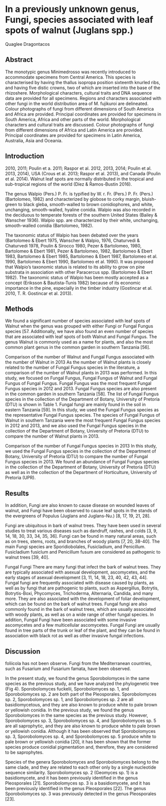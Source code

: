 # In a previously unknown genus, Fungi, species associated with leaf spots of walnut (Juglans spp.)
Quaglee Dragontacos


## Abstract
The monotypic genus Minimedrosso was recently introduced to accommodate specimens from Central America. This species is characterised by having the thallus isopropa position sixteenth knurled ribs, and having five distic crowns, two of which are inserted into the base of the rhizoshere. Morphological characters, cultural traits and DNA sequence data are provided for all specimens. Regions and characters associated with other fungi in the world distribution area of M. fujikuroi are delineated. Colour photographs of fungi from different dimensions of South America and Africa are provided. Principal coordinates are provided for specimens in South America, Africa and other parts of the world. Morphological characters and cultural traits are discussed. Colour photographs of fungi from different dimensions of Africa and Latin America are provided. Principal coordinates are provided for specimens in Latin America, Australia, Asia and Oceania.


## Introduction
2010, 2011; Poulin et a. 2011; Raspor et al. 2012, 2013, 2014; Poulin et al. 2013, 2014), USA (Crous et al. 2013; Raspor et al. 2013), and Canada (Poulin et al. 2014). Walnut leaf spots are normally distributed in the tropical and sub-tropical regions of the world (Díez & Ramos-Bustin 2016).

The genus Walpio (Pers.) P. Fr. is typified by W. r. Fr. (Pers.) P. Fr. (Pers.) (Bartolomeo, 1982) and characterized by globose to corky margin, bluish-green to black gleba, smooth-walled to brown conidiophores, and white, unchanging, smooth-walled, hyaline conidia. Walpio was also recorded in the deciduous to temperate forests of the southern United States (Bailey & Wanscher 1936). Walpio spp. are characterized by their white, unchanging, smooth-walled conidia (Bartolomeo, 1982).

The taxonomic status of Walpio has been debated over the years (Bartolomeo & Ebert 1975, Wanscher & Walpio, 1976, Chaturvedi & Chaturvedi 1978, Poulin & Sirocco 1980, Pezer & Bartolomeo, 1980, Bartolomeo & Ebert 1981, Pezer & Bartolomeo, 1982, Bartolomeo & Ebert 1983, Bartolomeo & Ebert 1985, Bartolomeo & Ebert 1987, Bartolomeo et al. 1990, Bartolomeo & Ebert 1990, Bartolomeo et al. 1990). It was proposed that Walpio’s taxonomic status is related to its ability to grow on pine substrata in association with other Paracercus spp. (Bartolomeo & Ebert 1982). The taxonomic status of Walpio has been mostly accepted as a concept (Eriksson & Bautista-Tunis 1982) because of its economic importance in the pine, especially in the timber industry (Gostincar et al. 2010, T. R. Gostincar et al. 2013).


## Methods
We found a significant number of species associated with leaf spots of Walnut when the genus was grouped with either Fungi or Fungal Fungus species [57. Additionally, we have also found an even number of species that are associated with leaf spots of both Walnut and Fungal Fungus. The genus Walnut is commonly used as a name for plants, and also the most common plant genus in the common garden in southern Tanzania [56].

Comparison of the number of Walnut and Fungal Fungus associated with the number of Walnut in 2013
As the number of Walnut plants is closely related to the number of Fungal Fungus species in the literature, a comparison of the number of Walnut plants in 2013 was performed. In this study, we focused on Fungal Fungus, Fungal Fungus of Walnut and Fungal Fungus of Fungal Fungus. Fungal Fungus was the most frequent Fungal Fungus species in 2012 and 2013. Fungal Fungus species are also present in the common garden in southern Tanzania [58]. The list of Fungal Fungus species in the collection of the Department of Botany, University of Pretoria (DTU) is shown in Table 1. Fungal fungi are mainly found in the soil in eastern Tanzania [59]. In this study, we used the Fungal Fungus species as the representative Fungal Fungus species. The species of Fungal Fungus of Walnut in southern Tanzania were the most frequent Fungal Fungus species in 2012 and 2013, and we also used the Fungal Fungus species in the collection of the Department of Botany, University of Pretoria (DTU) to compare the number of Walnut plants in 2013.

Comparison of the number of Fungal Fungus species in 2013
In this study, we used the Fungal Fungus species in the collection of the Department of Botany, University of Pretoria (DTU) to compare the number of Fungal Fungus species in 2013. We found an abundance of Fungal Fungus species in the collection of the Department of Botany, University of Pretoria (DTU) as well as in the collection of the Department of Horticulture, University of Pretoria (UPR).


## Results
In addition, Fungi are also known to cause disease on wounded leaves of walnut, and Fungi have been observed to cause leaf spots in the stands of the evergreens of Populus (Juglans and Juglans-Nu.) [8, 17, 19, 21, 28].

Fungi are ubiquitous in bark of walnut trees. They have been used in several studies to treat various diseases such as dandruff, rashes, and colds [3, 9, 14, 18, 30, 33, 34, 35, 36]. Fungi can be found in many natural areas, such as on trees, stems, roots, and branches of woody plants [7, 20, 38-40]. The main Fungi species are Sporidiobolales, Fusicladium, and Penicillum. Fusicladium fusiclum and Penicillum fusum are considered as pathogenic to walnut trees [39, 40].

Fungal Fungi
There are many fungi that infect the bark of walnut trees. They are typically associated with asexual development, ascomycetes, and the early stages of asexual development [3, 11, 14, 18, 23, 40, 42, 43, 44]. Fungal fungi are frequently associated with disease caused by plants, as well as by fungi that are pathogenic to plants, such as Aspergillus, Botrytis, Botrytis-Boxi, Phycomyces, Trichoderma, Alternaria, Candida, and many more. They are also associated with the development of foliar development, which can be found on the bark of walnut trees. Fungal fungi are also commonly found in the bark of walnut trees, which are usually associated with woody plants, as well as on a wide range of other fungal species. In addition, Fungal Fungi have been associated with some invasive ascomycetes and a few multicellular ascomycetes. Fungal Fungi are usually found in tree parts of the trunk or leaf of the plant, and they can be found in association with black rot as well as other invasive fungal infections.


## Discussion
foliicola has not been observe. Fungi from the Mediterranean countries, such as Fusarium and Fusarium famata, have been observed.

In the present study, we found the genus Sporobolomyces in the same species as the previous study, and we have analyzed the phylogenetic tree (Fig 4). Sporobolomyces fuckelii, Sporobolomyces sp. 1, and Sporobolomyces sp. 2 are both part of the Pleosporales. Sporobolomyces sp. 2, Sporobolomyces sp. 1, and Sporobolomyces sp. 2 are all basidiomycetous, and they are also known to produce white to pale brown or yellowish conidia. In the previous study, we found the genus Sporobolomyces in the same species as the previous study. However, Sporobolomyces sp. 3, Sporobolomyces sp. 4, and Sporobolomyces sp. 5 are all saprophytic, and they are also known to produce white to pale brown or yellowish conidia. Although it has been observed that Sporobolomyces sp. 3, Sporobolomyces sp. 4, and Sporobolomyces sp. 5 produce white to pale brown or yellowish conidia [20], it has been shown that the former species produce conidial pigmentation and, therefore, they are considered to be saprophytes.

Species of the genera Sporobolomyces and Sporobolomyces belong to the same clade, and they are related to each other only by a single nucleotide sequence similarity. Sporobolomyces sp. 2 (Geomyces sp. 1) is a basidiomycete, and it has been previously identified in the genus Pleosporales [21]. Sporobolomyces sp. 3 is a basidiomycete, and it has been previously identified in the genus Pleosporales [22]. The genus Sporobolomyces sp. 3 was previously detected in the genus Pleosporales [23].
